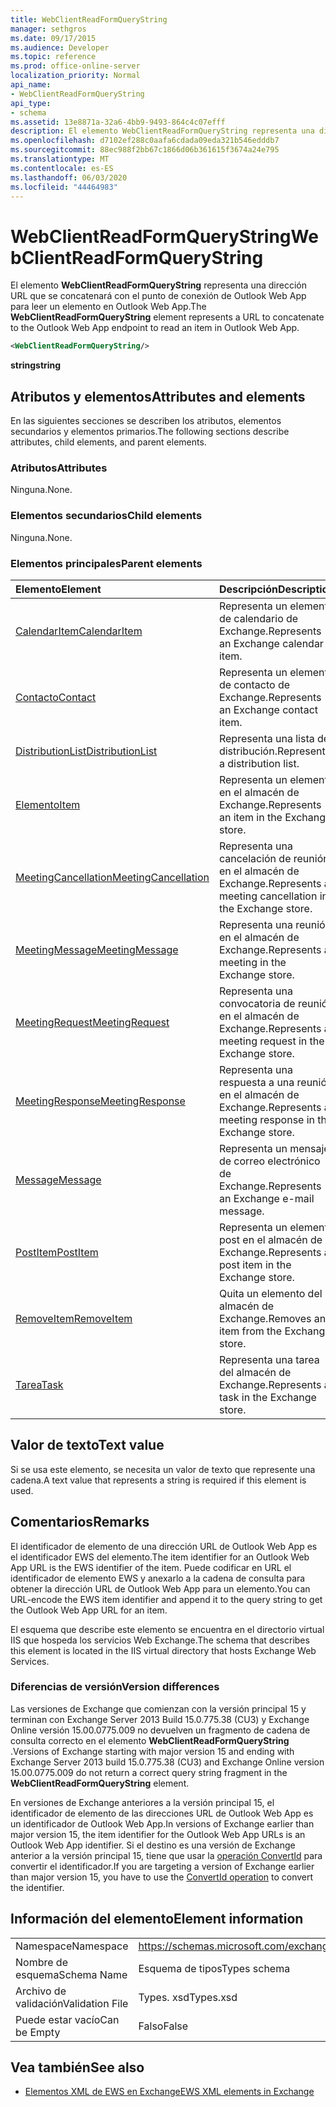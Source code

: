 ```yaml
---
title: WebClientReadFormQueryString
manager: sethgros
ms.date: 09/17/2015
ms.audience: Developer
ms.topic: reference
ms.prod: office-online-server
localization_priority: Normal
api_name:
- WebClientReadFormQueryString
api_type:
- schema
ms.assetid: 13e8871a-32a6-4bb9-9493-864c4c07efff
description: El elemento WebClientReadFormQueryString representa una dirección URL que se concatenará con el punto de conexión de Outlook Web App para leer un elemento en Outlook Web App.
ms.openlocfilehash: d7102ef288c0aafa6cdada09eda321b546edddb7
ms.sourcegitcommit: 88ec988f2bb67c1866d06b361615f3674a24e795
ms.translationtype: MT
ms.contentlocale: es-ES
ms.lasthandoff: 06/03/2020
ms.locfileid: "44464983"
---
```

# <a name="webclientreadformquerystring"></a><span data-ttu-id="39ff4-103">WebClientReadFormQueryString</span><span class="sxs-lookup"><span data-stu-id="39ff4-103">WebClientReadFormQueryString</span></span>

<span data-ttu-id="39ff4-104">El elemento **WebClientReadFormQueryString** representa una dirección URL que se concatenará con el punto de conexión de Outlook Web App para leer un elemento en Outlook Web App.</span><span class="sxs-lookup"><span data-stu-id="39ff4-104">The **WebClientReadFormQueryString** element represents a URL to concatenate to the Outlook Web App endpoint to read an item in Outlook Web App.</span></span> 
  
```XML
<WebClientReadFormQueryString/>
```

 <span data-ttu-id="39ff4-105">**string**</span><span class="sxs-lookup"><span data-stu-id="39ff4-105">**string**</span></span>
## <a name="attributes-and-elements"></a><span data-ttu-id="39ff4-106">Atributos y elementos</span><span class="sxs-lookup"><span data-stu-id="39ff4-106">Attributes and elements</span></span>

<span data-ttu-id="39ff4-107">En las siguientes secciones se describen los atributos, elementos secundarios y elementos primarios.</span><span class="sxs-lookup"><span data-stu-id="39ff4-107">The following sections describe attributes, child elements, and parent elements.</span></span>
  
### <a name="attributes"></a><span data-ttu-id="39ff4-108">Atributos</span><span class="sxs-lookup"><span data-stu-id="39ff4-108">Attributes</span></span>

<span data-ttu-id="39ff4-109">Ninguna.</span><span class="sxs-lookup"><span data-stu-id="39ff4-109">None.</span></span>
  
### <a name="child-elements"></a><span data-ttu-id="39ff4-110">Elementos secundarios</span><span class="sxs-lookup"><span data-stu-id="39ff4-110">Child elements</span></span>

<span data-ttu-id="39ff4-111">Ninguna.</span><span class="sxs-lookup"><span data-stu-id="39ff4-111">None.</span></span>
  
### <a name="parent-elements"></a><span data-ttu-id="39ff4-112">Elementos principales</span><span class="sxs-lookup"><span data-stu-id="39ff4-112">Parent elements</span></span>

|<span data-ttu-id="39ff4-113">**Elemento**</span><span class="sxs-lookup"><span data-stu-id="39ff4-113">**Element**</span></span>|<span data-ttu-id="39ff4-114">**Descripción**</span><span class="sxs-lookup"><span data-stu-id="39ff4-114">**Description**</span></span>|
|:-----|:-----|
|[<span data-ttu-id="39ff4-115">CalendarItem</span><span class="sxs-lookup"><span data-stu-id="39ff4-115">CalendarItem</span></span>](calendaritem.md) <br/> |<span data-ttu-id="39ff4-116">Representa un elemento de calendario de Exchange.</span><span class="sxs-lookup"><span data-stu-id="39ff4-116">Represents an Exchange calendar item.</span></span>  <br/> |
|[<span data-ttu-id="39ff4-117">Contacto</span><span class="sxs-lookup"><span data-stu-id="39ff4-117">Contact</span></span>](contact.md) <br/> |<span data-ttu-id="39ff4-118">Representa un elemento de contacto de Exchange.</span><span class="sxs-lookup"><span data-stu-id="39ff4-118">Represents an Exchange contact item.</span></span>  <br/> |
|[<span data-ttu-id="39ff4-119">DistributionList</span><span class="sxs-lookup"><span data-stu-id="39ff4-119">DistributionList</span></span>](distributionlist.md) <br/> |<span data-ttu-id="39ff4-120">Representa una lista de distribución.</span><span class="sxs-lookup"><span data-stu-id="39ff4-120">Represents a distribution list.</span></span>  <br/> |
|[<span data-ttu-id="39ff4-121">Elemento</span><span class="sxs-lookup"><span data-stu-id="39ff4-121">Item</span></span>](item.md) <br/> |<span data-ttu-id="39ff4-122">Representa un elemento en el almacén de Exchange.</span><span class="sxs-lookup"><span data-stu-id="39ff4-122">Represents an item in the Exchange store.</span></span>  <br/> |
|[<span data-ttu-id="39ff4-123">MeetingCancellation</span><span class="sxs-lookup"><span data-stu-id="39ff4-123">MeetingCancellation</span></span>](meetingcancellation.md) <br/> |<span data-ttu-id="39ff4-124">Representa una cancelación de reunión en el almacén de Exchange.</span><span class="sxs-lookup"><span data-stu-id="39ff4-124">Represents a meeting cancellation in the Exchange store.</span></span>  <br/> |
|[<span data-ttu-id="39ff4-125">MeetingMessage</span><span class="sxs-lookup"><span data-stu-id="39ff4-125">MeetingMessage</span></span>](meetingmessage.md) <br/> |<span data-ttu-id="39ff4-126">Representa una reunión en el almacén de Exchange.</span><span class="sxs-lookup"><span data-stu-id="39ff4-126">Represents a meeting in the Exchange store.</span></span>  <br/> |
|[<span data-ttu-id="39ff4-127">MeetingRequest</span><span class="sxs-lookup"><span data-stu-id="39ff4-127">MeetingRequest</span></span>](meetingrequest.md) <br/> |<span data-ttu-id="39ff4-128">Representa una convocatoria de reunión en el almacén de Exchange.</span><span class="sxs-lookup"><span data-stu-id="39ff4-128">Represents a meeting request in the Exchange store.</span></span>  <br/> |
|[<span data-ttu-id="39ff4-129">MeetingResponse</span><span class="sxs-lookup"><span data-stu-id="39ff4-129">MeetingResponse</span></span>](meetingresponse.md) <br/> |<span data-ttu-id="39ff4-130">Representa una respuesta a una reunión en el almacén de Exchange.</span><span class="sxs-lookup"><span data-stu-id="39ff4-130">Represents a meeting response in the Exchange store.</span></span>  <br/> |
|[<span data-ttu-id="39ff4-131">Message</span><span class="sxs-lookup"><span data-stu-id="39ff4-131">Message</span></span>](message-ex15websvcsotherref.md) <br/> |<span data-ttu-id="39ff4-132">Representa un mensaje de correo electrónico de Exchange.</span><span class="sxs-lookup"><span data-stu-id="39ff4-132">Represents an Exchange e-mail message.</span></span>  <br/> |
|[<span data-ttu-id="39ff4-133">PostItem</span><span class="sxs-lookup"><span data-stu-id="39ff4-133">PostItem</span></span>](postitem.md) <br/> |<span data-ttu-id="39ff4-134">Representa un elemento post en el almacén de Exchange.</span><span class="sxs-lookup"><span data-stu-id="39ff4-134">Represents a post item in the Exchange store.</span></span>  <br/> |
|[<span data-ttu-id="39ff4-135">RemoveItem</span><span class="sxs-lookup"><span data-stu-id="39ff4-135">RemoveItem</span></span>](removeitem.md) <br/> |<span data-ttu-id="39ff4-136">Quita un elemento del almacén de Exchange.</span><span class="sxs-lookup"><span data-stu-id="39ff4-136">Removes an item from the Exchange store.</span></span>  <br/> |
|[<span data-ttu-id="39ff4-137">Tarea</span><span class="sxs-lookup"><span data-stu-id="39ff4-137">Task</span></span>](task.md) <br/> |<span data-ttu-id="39ff4-138">Representa una tarea del almacén de Exchange.</span><span class="sxs-lookup"><span data-stu-id="39ff4-138">Represents a task in the Exchange store.</span></span>  <br/> |
   
## <a name="text-value"></a><span data-ttu-id="39ff4-139">Valor de texto</span><span class="sxs-lookup"><span data-stu-id="39ff4-139">Text value</span></span>

<span data-ttu-id="39ff4-140">Si se usa este elemento, se necesita un valor de texto que represente una cadena.</span><span class="sxs-lookup"><span data-stu-id="39ff4-140">A text value that represents a string is required if this element is used.</span></span>
  
## <a name="remarks"></a><span data-ttu-id="39ff4-141">Comentarios</span><span class="sxs-lookup"><span data-stu-id="39ff4-141">Remarks</span></span>

<span data-ttu-id="39ff4-142">El identificador de elemento de una dirección URL de Outlook Web App es el identificador EWS del elemento.</span><span class="sxs-lookup"><span data-stu-id="39ff4-142">The item identifier for an Outlook Web App URL is the EWS identifier of the item.</span></span> <span data-ttu-id="39ff4-143">Puede codificar en URL el identificador de elemento EWS y anexarlo a la cadena de consulta para obtener la dirección URL de Outlook Web App para un elemento.</span><span class="sxs-lookup"><span data-stu-id="39ff4-143">You can URL-encode the EWS item identifier and append it to the query string to get the Outlook Web App URL for an item.</span></span>
  
<span data-ttu-id="39ff4-144">El esquema que describe este elemento se encuentra en el directorio virtual IIS que hospeda los servicios Web Exchange.</span><span class="sxs-lookup"><span data-stu-id="39ff4-144">The schema that describes this element is located in the IIS virtual directory that hosts Exchange Web Services.</span></span>
  
### <a name="version-differences"></a><span data-ttu-id="39ff4-145">Diferencias de versión</span><span class="sxs-lookup"><span data-stu-id="39ff4-145">Version differences</span></span>

<span data-ttu-id="39ff4-146">Las versiones de Exchange que comienzan con la versión principal 15 y terminan con Exchange Server 2013 Build 15.0.775.38 (CU3) y Exchange Online versión 15.00.0775.009 no devuelven un fragmento de cadena de consulta correcto en el elemento **WebClientReadFormQueryString** .</span><span class="sxs-lookup"><span data-stu-id="39ff4-146">Versions of Exchange starting with major version 15 and ending with Exchange Server 2013 build 15.0.775.38 (CU3) and Exchange Online version 15.00.0775.009 do not return a correct query string fragment in the **WebClientReadFormQueryString** element.</span></span> 
  
<span data-ttu-id="39ff4-147">En versiones de Exchange anteriores a la versión principal 15, el identificador de elemento de las direcciones URL de Outlook Web App es un identificador de Outlook Web App.</span><span class="sxs-lookup"><span data-stu-id="39ff4-147">In versions of Exchange earlier than major version 15, the item identifier for the Outlook Web App URLs is an Outlook Web App identifier.</span></span> <span data-ttu-id="39ff4-148">Si el destino es una versión de Exchange anterior a la versión principal 15, tiene que usar la [operación ConvertId](convertid-operation.md) para convertir el identificador.</span><span class="sxs-lookup"><span data-stu-id="39ff4-148">If you are targeting a version of Exchange earlier than major version 15, you have to use the [ConvertId operation](convertid-operation.md) to convert the identifier.</span></span> 
  
## <a name="element-information"></a><span data-ttu-id="39ff4-149">Información del elemento</span><span class="sxs-lookup"><span data-stu-id="39ff4-149">Element information</span></span>

|||
|:-----|:-----|
|<span data-ttu-id="39ff4-150">Namespace</span><span class="sxs-lookup"><span data-stu-id="39ff4-150">Namespace</span></span>  <br/> |https://schemas.microsoft.com/exchange/services/2006/types  <br/> |
|<span data-ttu-id="39ff4-151">Nombre de esquema</span><span class="sxs-lookup"><span data-stu-id="39ff4-151">Schema Name</span></span>  <br/> |<span data-ttu-id="39ff4-152">Esquema de tipos</span><span class="sxs-lookup"><span data-stu-id="39ff4-152">Types schema</span></span>  <br/> |
|<span data-ttu-id="39ff4-153">Archivo de validación</span><span class="sxs-lookup"><span data-stu-id="39ff4-153">Validation File</span></span>  <br/> |<span data-ttu-id="39ff4-154">Types. xsd</span><span class="sxs-lookup"><span data-stu-id="39ff4-154">Types.xsd</span></span>  <br/> |
|<span data-ttu-id="39ff4-155">Puede estar vacío</span><span class="sxs-lookup"><span data-stu-id="39ff4-155">Can be Empty</span></span>  <br/> |<span data-ttu-id="39ff4-156">Falso</span><span class="sxs-lookup"><span data-stu-id="39ff4-156">False</span></span>  <br/> |
   
## <a name="see-also"></a><span data-ttu-id="39ff4-157">Vea también</span><span class="sxs-lookup"><span data-stu-id="39ff4-157">See also</span></span>



- [<span data-ttu-id="39ff4-158">Elementos XML de EWS en Exchange</span><span class="sxs-lookup"><span data-stu-id="39ff4-158">EWS XML elements in Exchange</span></span>](ews-xml-elements-in-exchange.md)

